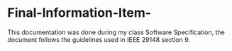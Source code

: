# Final-Information-Item-
This documentation was done during my class Software Specification, the document follows the guidelines used in IEEE 29148 section 9.  
